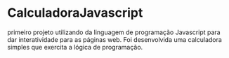# CalculadoraJavascript
primeiro projeto utilizando da linguagem de programação Javascript para dar interatividade para as páginas web. Foi desenvolvida uma calculadora simples que exercita a lógica de programação.

